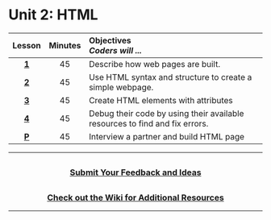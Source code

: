 # Unit 2: HTML

|                                              Lesson                                                     | Minutes | Objectives<br> _Coders will ..._                                            |
| :-----------------------------------------------------------------------------------------------------------: | :-----: | :-------------------------------------------------------------------------- |
| [**1**](https://docs.google.com/presentation/d/1-r5UwlJ39ncTG-x9zY2UtwtOWIBQHyhyzOjJz4X0Wck/edit?usp=sharing) |   45    | Describe how web pages are built.                                           |
| [**2**](https://docs.google.com/presentation/d/1BoC_p4hrfzQKvEFeWnEugB7PcpraWGEISRJRP9fXRfk/edit?usp=sharing) |   45    | Use HTML syntax and structure to create a simple webpage.                   |
| [**3**](https://docs.google.com/presentation/d/1cjVHtnV8SQcO7_Gbru6_IOm9p6yw8SQOFjXk0atif3s/edit?usp=sharing) |   45    | Create HTML elements with attributes           |
| [**4**](https://docs.google.com/presentation/d/1cQz8W4ihzs7RQRngsDcgv5AF3kB4WvUOU0Q1jTfUTzc/edit?usp=sharing) |   45    | Debug their code by using their available resources to find and fix errors. |
| [**P**](https://docs.google.com/presentation/d/1mR6BalJOjf7ZB3qwJFW676Q1NLfKJRmFLyVShiCOPv0/edit?usp=sharing) |   45    |Interview a partner and build HTML page                                               |

---
## <h3 align="center"><a href="https://docs.google.com/forms/d/e/1FAIpQLSc4oUNSthmU63TqlzUOOWd3buX3tGVIPRNDm0tsLB_nOONRLQ/viewform">Submit Your Feedback and Ideas</a></h3>

## <h3 align="center"><a href="https://github.com/itscodenation/curriculum-21-22/wiki">Check out the Wiki for Additional Resources</a></h3>

---
